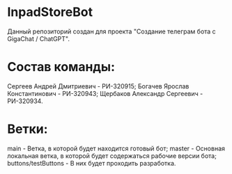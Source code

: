 # InpadStoreBot

Данный репозиторий создан для проекта "Создание телеграм бота с GigaChat / ChatGPT".

# Состав команды:
Сергеев Андрей Дмитриевич - РИ-320915;
Богачев Ярослав Константинович - РИ-320943;
Щербаков Александр Сергеевич - РИ-320934.

# Ветки:
main - Ветка, в которой будет находится готовый бот;
master - Основная локальная ветка, в которой будет содержаться рабочие версии бота;
buttons/testButtons - В них будет проходить разработка.
